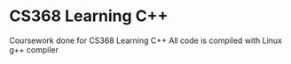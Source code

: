 # CS368 Learning C++
Coursework done for CS368 Learning C++ 
All code is compiled with Linux g++ compiler
